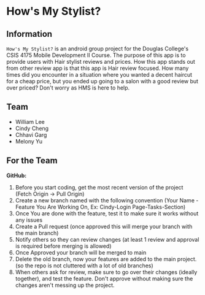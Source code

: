 # How's My Stylist?
## Information
`How's My Stylist?` is an android group project for the Douglas College's CSIS 4175 Mobile Development II Course. The purpose of this app is to provide users with Hair stylist reviews and prices. How this app stands out from other review app is that this app is Hair review focused. How many times did you encounter in a situation where you wanted a decent haircut for a cheap price, but you ended up going to a salon with a good review but over priced? Don't worry as HMS is here to help.

## Team
* William Lee
* Cindy Cheng
* Chhavi Garg
* Melony Yu

## For the Team
**GitHub:**
1. Before you start coding, get the most recent version of the project (Fetch Origin -> Pull Origin)
2. Create a new branch named with the following convention (Your Name - Feature You Are Working On, Ex: Cindy-Login Page-Tasks-Section)
3. Once You are done with the feature, test it to make sure it works without any issues
4. Create a Pull request (once approved this will merge your branch with the main branch)
5. Notify others so they can review changes (at least 1 review and approval is required before merging is allowed)
6. Once Approved your branch will be merged to main
7. Delete the old branch, now your features are added to the main project. (so the repo is not cluttered with a lot of old branches)
8. When others ask for review, make sure to go over their changes (ideally together), and test the feature. Don't approve without making sure the changes aren't messing up the project.
